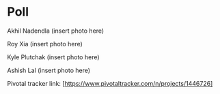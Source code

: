 # Poll

Akhil Nadendla
(insert photo here)

Roy Xia
(insert photo here)

Kyle Plutchak
(insert photo here)

Ashish Lal
(insert photo here)

Pivotal tracker link: [https://www.pivotaltracker.com/n/projects/1446726]